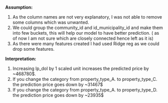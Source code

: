 **Assumption:**
1. As the column names are not very explanatory, I was not able to remove some columns which was unwanted.
2. We could group the community_id and id_municipality_id and make them into few buckets, this will help our model to have better prediction. ( as of now I am not sure which are closely connected hence left as it is)
3. As there were many features created I had used Ridge reg as we could drop some features.

**Interpretation:** 
1. Increasing lp_dol by 1 scaled unit increases the predicted price by ~468780$.
2. If you change the category from property_type_A. to property_type_C. the prediction price goes down by ~31467$
2. If you change the category from property_type_A. to property_type_D. the prediction price goes down by ~23935$
